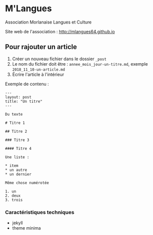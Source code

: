# M'Langues

Association Morlanaise Langues et Culture

Site web de l'association : http://mlangues64.github.io

## Pour rajouter un article

1. Créer un nouveau fichier dans le dossier `_post`
2. Le nom du fichier doit être : `annee_mois_jour-un-titre.md`, exemple `2018_11_10-un-article.md`
3. Écrire l'article à l'intérieur

Exemple de contenu :

```
---
layout: post
title: "Un titre"
---

Du texte

# Titre 1

## Titre 2

### Titre 3

#### Titre 4

Une liste :

* item
* un autre
* un dernier

Même chose numérotée

1. un
2. deux
3. trois
```

### Caractéristiques techniques

* jekyll
* theme minima
